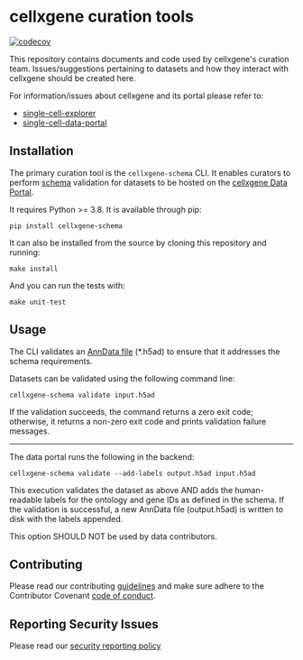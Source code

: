 # cellxgene curation tools

[![codecov](https://codecov.io/gh/chanzuckerberg/single-cell-curation/branch/main/graph/badge.svg?token=J8OT7OXKHJ)](https://codecov.io/gh/chanzuckerberg/single-cell-curation)

This repository contains documents and code used by cellxgene's curation team. Issues/suggestions pertaining to datasets and how they interact with cellxgene should be created here. 

For information/issues about cellxgene and its portal please refer to:

- [single-cell-explorer](https://github.com/chanzuckerberg/single-cell-explorer)
- [single-cell-data-portal](https://github.com/chanzuckerberg/single-cell-data-portal)

## Installation

The primary curation tool is the `cellxgene-schema` CLI. It enables curators to perform [schema](schema/3.x.x/schema.md) validation for datasets to be hosted on the [cellxgene Data Portal](https://cellxgene.cziscience.com/).

It requires Python >= 3.8. It is available through pip:

```
pip install cellxgene-schema
```

It can also be installed from the source by cloning this repository and running:

```
make install 
```

And you can run the tests with:

```
make unit-test
```

## Usage

The CLI validates an [AnnData file](https://anndata.readthedocs.io/en/latest/) (\*.h5ad) to ensure that it addresses the schema requirements.

Datasets can be validated using the following command line:

```
cellxgene-schema validate input.h5ad
```

If the validation succeeds, the command returns a zero exit code; otherwise, it returns a non-zero exit code and prints validation failure messages.


---

The data portal runs the following in the backend:

```
cellxgene-schema validate --add-labels output.h5ad input.h5ad
```

This execution validates the dataset as above AND adds the human-readable labels for the ontology and gene IDs as defined in the schema. If the validation is successful, a new AnnData file (output.h5ad) is written to disk with the labels appended.

This option SHOULD NOT be used by data contributors.

## Contributing

Please read our contributing [guidelines](CONTRIBUTING.md) and make sure adhere to the Contributor Covenant [code of conduct](https://github.com/chanzuckerberg/.github/blob/master/CODE_OF_CONDUCT.md). 

## Reporting Security Issues                     
                                                
Please read our [security reporting policy](SECURITY.md)
